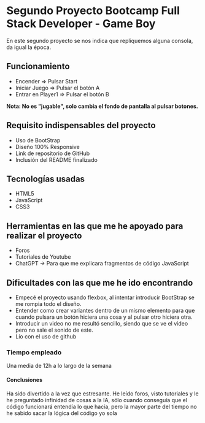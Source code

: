 # Segundo Proyecto Bootcamp Full Stack Developer - Game Boy

En este segundo proyecto se nos indica que repliquemos alguna consola, da igual la época.

## Funcionamiento 
* Encender => Pulsar Start
* Iniciar Juego => Pulsar el botón A
* Entrar en Player1 => Pulsar el botón B

**Nota: No es "jugable", solo cambia el fondo de pantalla al pulsar botones.**

## Requisito  indispensables del proyecto

* Uso de BootStrap
* Diseño 100% Responsive
* Link de repositorio de GitHub
* Inclusión del README finalizado

## Tecnologías usadas

* HTML5
* JavaScript
* CSS3

## Herramientas en las que me he apoyado para realizar el proyecto

* Foros
* Tutoriales de Youtube
* ChatGPT -> Para que me explicara fragmentos de código JavaScript

## Dificultades con las que me he ido encontrando

* Empecé el proyecto usando flexbox, al intentar introducir BootStrap se me rompia todo el diseño.
* Entender como crear variantes dentro de un mismo elemento para que cuando pulsara un botón hiciera una cosa y al pulsar otro hiciera otra.
* Introducir un video no me resultó sencillo, siendo que se ve el video pero no sale el sonido de este.
* Lío con el uso de github

### Tiempo empleado

Una media de 12h a lo largo de la semana

#### Conclusiones

Ha sido divertido a la vez que estresante. He leído foros, visto tutoriales y le he preguntado infinidad de cosas a la IA, sólo cuando conseguía que el código funcionará entendía lo que hacía, pero la mayor parte del tiempo no he sabido sacar la lógica del código yo sola